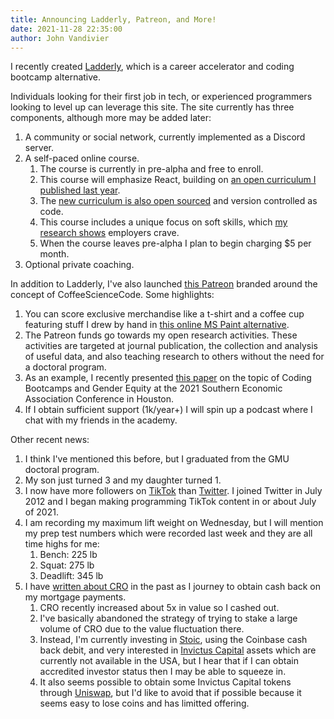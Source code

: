 ```yaml
---
title: Announcing Ladderly, Patreon, and More!
date: 2021-11-28 22:35:00
author: John Vandivier
---
```




<!-- wp:paragraph -->
<p>I recently created <a href=\"http://ladderly.io/\">Ladderly</a>, which is a career accelerator and coding bootcamp alternative.</p>
<!-- /wp:paragraph -->

<!-- wp:paragraph -->
<p>Individuals looking for their first job in tech, or experienced programmers looking to level up can leverage this site. The site currently has three components, although more may be added later:</p>
<!-- /wp:paragraph -->

<!-- wp:list {\"ordered\":true} -->
<ol><li>A community or social network, currently implemented as a Discord server.</li><li>A self-paced online course.<ol><li>The course is currently in pre-alpha and free to enroll.</li><li>This course will emphasize React, building on <a href=\"https://www.afterecon.com/programming/an-8-week-coding-curriculum/\">an open curriculum I published last year</a>.</li><li>The <a href=\"https://github.com/Vandivier/ladderly-slides\">new curriculum is also open sourced</a> and version controlled as code.</li><li>This course includes a unique focus on soft skills, which <a href=\"https://papers.ssrn.com/sol3/papers.cfm?abstract_id=3829269\">my research shows</a> employers crave.</li><li>When the course leaves pre-alpha I plan to begin charging $5 per month.</li></ol></li><li>Optional private coaching.</li></ol>
<!-- /wp:list -->

<!-- wp:paragraph -->
<p>In addition to Ladderly, I've also launched <a href=\"https://www.patreon.com/johnvandivier\">this Patreon</a> branded around the concept of CoffeeScienceCode. Some highlights:</p>
<!-- /wp:paragraph -->

<!-- wp:list {\"ordered\":true} -->
<ol><li>You can score exclusive merchandise like a t-shirt and a coffee cup featuring stuff I drew by hand in <a href=\"https://jspaint.app/#local:1e71cbcf03403\">this online MS Paint alternative</a>.</li><li>The Patreon funds go towards my open research activities. These activities are targeted at journal publication, the collection and analysis of useful data, and also teaching research to others without the need for a doctoral program.</li><li>As an example, I recently presented <a href=\"https://github.com/Vandivier/research-dissertation-case-for-alt-ed/tree/master/papers/alt-ed-gender\">this paper</a> on the topic of Coding Bootcamps and Gender Equity at the 2021 Southern Economic Association Conference in Houston.</li><li>If I obtain sufficient support (1k/year+) I will spin up a podcast where I chat with my friends in the academy.</li></ol>
<!-- /wp:list -->

<!-- wp:paragraph -->
<p>Other recent news:</p>
<!-- /wp:paragraph -->

<!-- wp:list {\"ordered\":true} -->
<ol><li>I think I've mentioned this before, but I graduated from the GMU doctoral program.</li><li>My son just turned 3 and my daughter turned 1.</li><li>I now have more followers on <a href=\"https://www.tiktok.com/@johnvandivier\">TikTok</a> than <a href=\"https://twitter.com/JohnVandivier\">Twitter</a>. I joined Twitter in July 2012 and I began making programming TikTok content in or about July of 2021.</li><li>I am recording my maximum lift weight on Wednesday, but I will mention my prep test numbers which were recorded last week and they are all time highs for me:<ol><li>Bench: 225 lb</li><li>Squat: 275 lb</li><li>Deadlift: 345 lb</li></ol></li><li>I have <a href=\"https://www.afterecon.com/economics-and-finance/plastiq-cro-and-cash-back-mortgage-payments/\">written about CRO</a> in the past as I journey to obtain cash back on my mortgage payments.<ol><li>CRO recently increased about 5x in value so I cashed out.</li><li>I've basically abandoned the strategy of trying to stake a large volume of CRO due to the value fluctuation there.</li><li>Instead, I'm currently investing in <a href=\"https://stoic.ai/\">Stoic</a>, using the Coinbase cash back debit, and very interested in <a href=\"https://invictuscapital.com/en/\">Invictus Capital</a> assets which are currently not available in the USA, but I hear that if I can obtain accredited investor status then I may be able to squeeze in.</li><li>It also seems possible to obtain some Invictus Capital tokens through <a href=\"https://info.uniswap.org/home#/\">Uniswap</a>, but I'd like to avoid that if possible because it seems easy to lose coins and has limitted offering.</li></ol></li></ol>
<!-- /wp:list -->